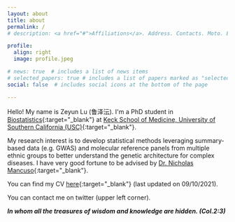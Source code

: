 ```yaml
---
layout: about
title: about
permalink: /
# description: <a href="#">Affiliations</a>. Address. Contacts. Moto. Etc.

profile:
  align: right
  image: profile.jpeg

# news: true  # includes a list of news items
# selected_papers: true # includes a list of papers marked as "selected={true}"
social: false  # includes social icons at the bottom of the page

---
```


Hello! My name is Zeyun Lu (鲁泽沄). I'm a PhD student in [Biostatistics](https://preventivemedicine.usc.edu/divisions/biostatistics/graduate-programs-in-biostatistics-epidemiology/){:target="_blank"} at [Keck School of Medicine, University of Southern California (USC)](https://keck.usc.edu/){:target="_blank"}.

My research interest is to develop statistical methods leveraging summary-based data (e.g. GWAS) and molecular reference panels from multiple ethnic groups to better understand the genetic architecture for complex diseases. I have very good fortune to be advised by [Dr. Nicholas Mancuso](https://www.mancusolab.com/){:target="_blank"}.

You can find my CV [here](./assets/pdf/Lu_Zeyun_CV.pdf){:target="_blank"} (last updated on 09/10/2021).

You can contact me on twitter (upper left corner).

***In whom all the treasures of wisdom and knowledge are hidden. (Col.2:3)***
